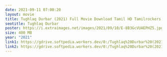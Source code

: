 ```yaml
---
date: 2021-09-11 07:00:20
layout: movie
title: Tughlaq Durbar (2021) Full Movie Download Tamil HD Tamilrockers Moviesda
seotitle: Tughlaq Durbar
poster: https://i.extraimages.net/images/2021/09/10/E-8B3GcVUAEPHZ5.jpg
size: 400 MB
year: "2021"
link1: https://gdrive.softpedia.workers.dev/0:/Tughlaq%20Durbar%20(2021)/Tughlaq%20Durbar%20(2021)%20Tamil%20HDRip%20-%20400MB.mkv?a=view
link2: https://gdrive.softpedia.workers.dev/0:/Tughlaq%20Durbar%20(2021)/Tughlaq%20Durbar%20(2021)%20Tamil%20HDRip%20-%20400MB.mkv?a=view
---
```

